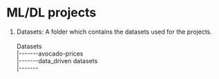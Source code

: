 # ML/DL projects
1) Datasets: A folder which contains the datasets used for the projects.<br> <br>
    Datasets<br>
        |-------avocado-prices<br>
        |-------data_driven datasets<br>
        |-------
